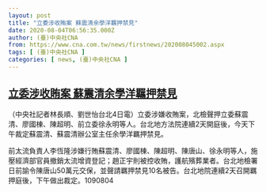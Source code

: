 ```yaml
---
layout: post
title: "立委涉收賄案 蘇震清余學洋羈押禁見"
date: 2020-08-04T06:56:35.000Z
author: (臺)中央社CNA
from: https://www.cna.com.tw/news/firstnews/202008045002.aspx
tags: [ (臺)中央社CNA ]
categories: [ news, (臺)中央社CNA ]
---
```

<!--1596524195000-->
[立委涉收賄案 蘇震清余學洋羈押禁見](https://www.cna.com.tw/news/firstnews/202008045002.aspx)
------

<div>
<div></div><div class="paragraph"><p>（中央社記者林長順、劉世怡台北4日電）立委涉嫌收賄案，北檢聲押立委蘇震清、廖國棟、陳超明、前立委徐永明等人。台北地方法院連續2天開庭後，今天下午裁定蘇震清、蘇震清辦公室主任余學洋羈押禁見。</p><p>前太流負責人李恆隆涉嫌行賄蘇震清、廖國棟、陳超明、陳唐山、徐永明等人，施壓經濟部官員撤銷太流增資登記；趙正宇則被控收賄，護航殯葬業者。台北地檢署日前諭令陳唐山50萬元交保，並聲請羈押禁見10名被告。台北地院連續2天召開羈押庭後，下午做出裁定。1090804</p></div>
</div>
